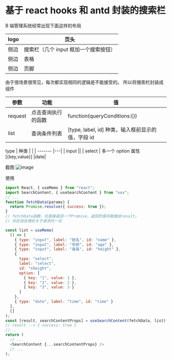 # 基于 react hooks 和 antd 封装的搜索栏

B 端管理系统经常出现下面这样的布局

| logo | 页头                                  |
| ---- | ------------------------------------- |
| 侧边 | 搜索栏（几个 input 框加一个搜索按钮） |
| 侧边 | 表格                                  |
| 侧边 | 页脚                                  |

由于很场景很常见，每次都实现相同的逻辑是不能接受的。
所以将搜索栏封装成组件

| 参数    | 功能               | 值                                                |
| ------- | ------------------ | ------------------------------------------------- |
| request | 点击查询执行的函数 | function(queryConditions:{})                      |
| list    | 查询条件列表       | [type, label, id] 种类，输入框前显示的值，字段 id |

type
| 种类 | |
| ------- |---|
| input ||
| select | 多一个 option 属性 [{key,value}]
|date|

截图
![image](https://raw.githubusercontent.com/LingHS/rc-search/master/pic.png)

使用

```js
import React, { useMemo } from "react";
import SearchContent, { useSearchContent } from "xxx";
// ...
function fetchData(params) {
  return Promise.resolve({ success: true });
}
// fetchData函数，应直接返回一个Promise，返回的值将赋值给result。
// 你应该处理好关于请求的一切

const list = useMemo(
  () => [
    { type: "input", label: "姓名", id: "name" },
    { type: "input", label: "年龄", id: "age" },
    { type: "input", label: "身高", id: "height" },
    {
      type: "select",
      label: "select",
      id: "sheight",
      option: [
        { key: "1", value: 1 },
        { key: "2", value: 2 },
        { key: "3", value: 3 }
      ]
    },
    { type: "date", label: "time", id: "time" }
  ],
  []
);
const [result, searchContentProps] = useSearchContent(fetchData, list);
// result --> { success: true }
//...
return (
  // ...
  <SearchContent {...searchContentProps} />
  // ...
);
```
